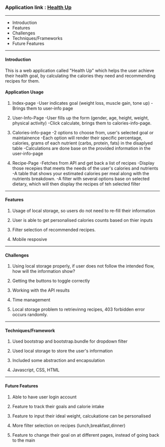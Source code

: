 ### Application link : [Health Up](https://sandrafongshurui.github.io/Health-Up/index.html)

---------------------

 * Introduction
 * Features
 * Challenges
 * Techniques/Frameworks
 * Future Features

---------------------
 #### Introduction
 This is a web application called "Health Up" which helps the user achieve their health goal, by calculating the calories they need and recommending recipes for them.

 #### Application Usage
 
 1. Index-page
 -User indicates goal (weight loss, muscle gain, tone up)
 -Brings them to user-info page

 2. User-Info-Page
 -User fills up the form (gender, age, height, weight, physical activity)
 -Click calculate, brings them to calories-info-page.

 3. Calories-info-page
 -2 options to choose from, user's selected goal or maintainence
 -Each option will render their specific percentage, calories, grams of each nutrient (carbs, protein, fats) in the disaplyed table
 -Calculations are done base on the provided information in the user-info-page
 
 4. Recipe-Page
 -Fetches from API and get back a list of recipes
 -Display those recepies that meets the needs of the user's calories and nutrients
 -A table that shows your estimated calories per meal along with the nutrients breakdown.
 -A filter with several options base on selected dietary, which will then display the recipes of teh selected filter

---------------------
#### Features

1. Usage of local storage, so users do not need to re-fill their information

2. User is able to get personalised calories counts based on thier inputs

3. Filter selection of recommended recipes.

4. Mobile resposive


---------------------
#### Challenges
1. Using local storage properly, if user does not follow the intended flow, how will the information show?

2. Getting the buttons to toggle correctly

3. Working with the API results

4. Time management

5. Local storage problem to retrievinng recipes, 403 forbidden error occurs randomly.

---------------------
#### Techniques/Framework

1. Used bootstrap and bootstrap.bundle for dropdown filter

2. Used local storage to store the user's information

3. Included some abstraction and encapsulation

4. Javascript, CSS, HTML

---------------------
#### Future Features

1. Able to have user login account

2. Feature to track their goals and calorie intake

3. Feature to input their ideal weight, calcukatione can be personalised

4. More filter selection on recipes (lunch,breakfast,dinner)

5. Feature to change their goal on at different pages, instead of going back to the main

